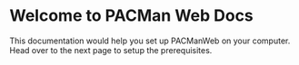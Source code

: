 # Welcome to PACMan Web Docs

This documentation would help you set up PACManWeb on your computer. Head over to the next page to setup the prerequisites.

